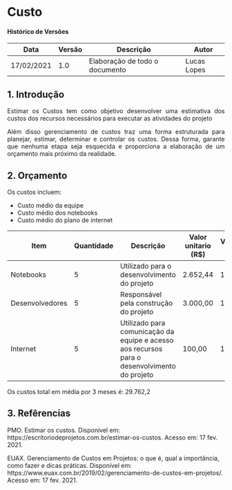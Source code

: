 # Custo

#### Histórico de Versões

| Data | Versão | Descrição | Autor 
|------|--------|-----------|-------|
| 17/02/2021 | 1.0 | Elaboração de todo o documento | Lucas Lopes |



## 1. Introdução 

<p align="justify"> Estimar os Custos tem como objetivo desenvolver uma estimativa dos custos dos recursos necessários para executar as atividades do projeto </p>

<p align="justify"> Além disso gerenciamento de custos traz uma forma estruturada para planejar, estimar, determinar e controlar os custos. Dessa forma, garante que nenhuma etapa seja esquecida e proporciona a elaboração de um orçamento mais próximo da realidade. </p>

## 2. Orçamento

<p align="justify"> Os custos incluem: </p>

- Custo médio da equipe
- Custo médio dos notebooks
- Custo médio do plano de internet

| Item | Quantidade | Descrição | Valor unitario (R$) | Valor total (R$) |
|------|--------|-----------|-------|-------|
| Notebooks | 5 |  Utilizado para o desenvolvimento do projeto | 2.652,44 | 13.262,2 |
| Desenvolvedores | 5 | Responsável pela construção do projeto | 3.000,00 | 15.000,00|
| Internet | 5 | Utilizado para comunicação da equipe e acesso aos recursos para o desenvolvimento do projeto | 100,00 | 1.500,00 |

<p align="justify"> Os custos  total em média por 3 meses é: 29.762,2 </p>

## 3. Refêrencias

<p algin="justify"> PMO. Estimar os custos. Disponível em: https://escritoriodeprojetos.com.br/estimar-os-custos. Acesso em: 17 fev. 2021. </p>

<p aling="justify"> EUAX. Gerenciamento de Custos em Projetos: o que é, qual a importância, como fazer e dicas práticas. Disponível em: https://www.euax.com.br/2019/02/gerenciamento-de-custos-em-projetos/. Acesso em: 17 fev. 2021. </p>